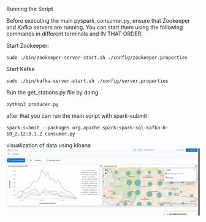 Running the Script

Before executing the main pyspark_consumer.py, ensure that Zookeeper and Kafka servers are running. You can start them using the following commands in different terminals and IN THAT ORDER:

Start Zookeeper:

    sudo ./bin/zookeeper-server-start.sh ./config/zookeeper.properties

Start Kafka

    sudo ./bin/kafka-server-start.sh ./config/server.properties

Run the get_stations.py file by doing

    python3 producer.py

after that you can run the main script with spark-submit

    spark-submit --packages org.apache.spark:spark-sql-kafka-0-10_2.12:3.1.2 consumer.py

visualization of data using kibana 
![alt text](plot2.png)

